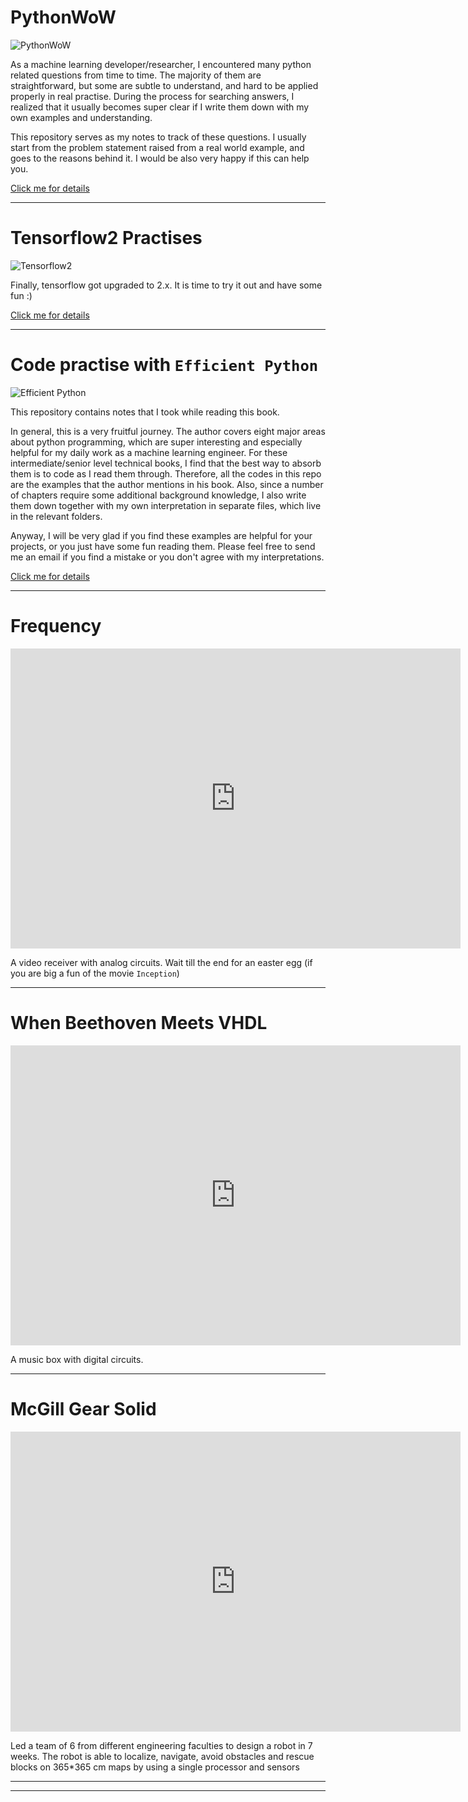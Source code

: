 
# PythonWoW
![PythonWoW](img/workshop.jpeg)

As a machine learning developer/researcher, I encountered many python related questions from time to time. The majority of them are straightforward, but some are subtle to understand, and hard to be applied properly in real practise. During the process for searching answers, I realized that it usually becomes super clear if I write them down with my own examples and understanding.

This repository serves as my notes to track of these questions. I usually start from the problem statement raised from a real world example, and goes to the reasons behind it.
I would be also very happy if this can help you.

[Click me for details](https://github.com/Lionelding/PythonWOW)

**********
# Tensorflow2 Practises
![Tensorflow2](img/tf2.png)

Finally, tensorflow got upgraded to 2.x. It is time to try it out and have some fun :)

[Click me for details](https://github.com/Lionelding/tensorflow2_practise)

**********

# Code practise with `Efficient Python`
![Efficient Python](img/efficientpython2.jpg)

This repository contains notes that I took while reading this book.

In general, this is a very fruitful journey. 
The author covers eight major areas about python programming, 
which are super interesting and especially helpful for my daily work as a machine learning engineer. 
For these intermediate/senior level technical books, 
I find that the best way to absorb them is to code as I read them through. 
Therefore, all the codes in this repo are the examples that the author mentions in his book. 
Also, since a number of chapters require some additional background knowledge, 
I also write them down together with my own interpretation in separate files, which live in the relevant folders.

Anyway, I will be very glad if you find these examples are helpful for your projects, or you just have some fun reading them. Please feel free to send me an email if you find a mistake or you don't agree with my interpretations.

[Click me for details](https://github.com/Lionelding/EfficientPython)

**********
# Frequency
<iframe width="720" height="480" src="https://www.youtube.com/embed/An_lbQUgL_c" title="YouTube video player" frameborder="0" allow="accelerometer; autoplay; clipboard-write; encrypted-media; gyroscope; picture-in-picture" allowfullscreen></iframe>

A video receiver with analog circuits. Wait till the end for an easter egg (if you are big a fun of the movie `Inception`)

**********
# When Beethoven Meets VHDL
<iframe width="720" height="480" src="https://www.youtube.com/embed/4oVpbwW00Ok" title="YouTube video player" frameborder="0" allow="accelerometer; autoplay; clipboard-write; encrypted-media; gyroscope; picture-in-picture" allowfullscreen></iframe>

A music box with digital circuits.

**********
# McGill Gear Solid
<iframe width="720" height="480" src="https://www.youtube.com/embed/xH0ywySv5kc" title="YouTube video player" frameborder="0" allow="accelerometer; autoplay; clipboard-write; encrypted-media; gyroscope; picture-in-picture" allowfullscreen></iframe>

Led a team of 6 from different engineering faculties to design a robot in 7 weeks. 
The robot is able to localize, navigate, avoid obstacles and rescue blocks on 365*365 cm maps by using a single processor and sensors


**********



**********
